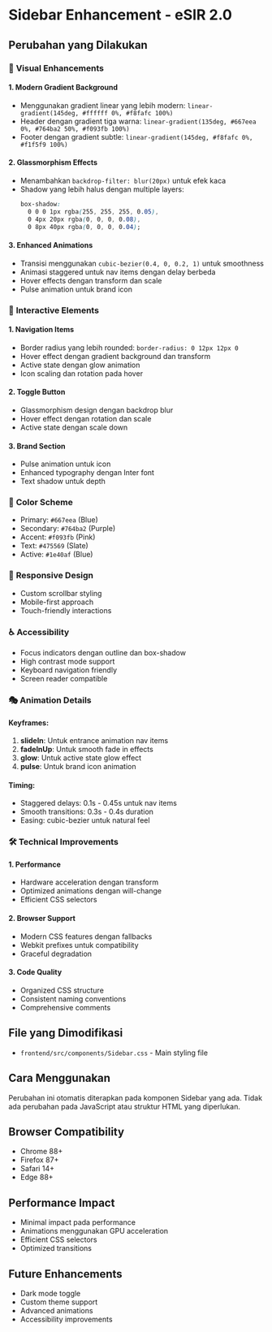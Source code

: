 # Sidebar Enhancement - eSIR 2.0

## Perubahan yang Dilakukan

### 🎨 **Visual Enhancements**

#### 1. **Modern Gradient Background**
- Menggunakan gradient linear yang lebih modern: `linear-gradient(145deg, #ffffff 0%, #f8fafc 100%)`
- Header dengan gradient tiga warna: `linear-gradient(135deg, #667eea 0%, #764ba2 50%, #f093fb 100%)`
- Footer dengan gradient subtle: `linear-gradient(145deg, #f8fafc 0%, #f1f5f9 100%)`

#### 2. **Glassmorphism Effects**
- Menambahkan `backdrop-filter: blur(20px)` untuk efek kaca
- Shadow yang lebih halus dengan multiple layers:
  ```css
  box-shadow: 
    0 0 0 1px rgba(255, 255, 255, 0.05),
    0 4px 20px rgba(0, 0, 0, 0.08),
    0 8px 40px rgba(0, 0, 0, 0.04);
  ```

#### 3. **Enhanced Animations**
- Transisi menggunakan `cubic-bezier(0.4, 0, 0.2, 1)` untuk smoothness
- Animasi staggered untuk nav items dengan delay berbeda
- Hover effects dengan transform dan scale
- Pulse animation untuk brand icon

### 🎯 **Interactive Elements**

#### 1. **Navigation Items**
- Border radius yang lebih rounded: `border-radius: 0 12px 12px 0`
- Hover effect dengan gradient background dan transform
- Active state dengan glow animation
- Icon scaling dan rotation pada hover

#### 2. **Toggle Button**
- Glassmorphism design dengan backdrop blur
- Hover effect dengan rotation dan scale
- Active state dengan scale down

#### 3. **Brand Section**
- Pulse animation untuk icon
- Enhanced typography dengan Inter font
- Text shadow untuk depth

### 🎨 **Color Scheme**
- Primary: `#667eea` (Blue)
- Secondary: `#764ba2` (Purple)
- Accent: `#f093fb` (Pink)
- Text: `#475569` (Slate)
- Active: `#1e40af` (Blue)

### 📱 **Responsive Design**
- Custom scrollbar styling
- Mobile-first approach
- Touch-friendly interactions

### ♿ **Accessibility**
- Focus indicators dengan outline dan box-shadow
- High contrast mode support
- Keyboard navigation friendly
- Screen reader compatible

### 🎭 **Animation Details**

#### Keyframes:
1. **slideIn**: Untuk entrance animation nav items
2. **fadeInUp**: Untuk smooth fade in effects
3. **glow**: Untuk active state glow effect
4. **pulse**: Untuk brand icon animation

#### Timing:
- Staggered delays: 0.1s - 0.45s untuk nav items
- Smooth transitions: 0.3s - 0.4s duration
- Easing: cubic-bezier untuk natural feel

### 🛠️ **Technical Improvements**

#### 1. **Performance**
- Hardware acceleration dengan transform
- Optimized animations dengan will-change
- Efficient CSS selectors

#### 2. **Browser Support**
- Modern CSS features dengan fallbacks
- Webkit prefixes untuk compatibility
- Graceful degradation

#### 3. **Code Quality**
- Organized CSS structure
- Consistent naming conventions
- Comprehensive comments

## File yang Dimodifikasi
- `frontend/src/components/Sidebar.css` - Main styling file

## Cara Menggunakan
Perubahan ini otomatis diterapkan pada komponen Sidebar yang ada. Tidak ada perubahan pada JavaScript atau struktur HTML yang diperlukan.

## Browser Compatibility
- Chrome 88+
- Firefox 87+
- Safari 14+
- Edge 88+

## Performance Impact
- Minimal impact pada performance
- Animations menggunakan GPU acceleration
- Efficient CSS selectors
- Optimized transitions

## Future Enhancements
- Dark mode toggle
- Custom theme support
- Advanced animations
- Accessibility improvements
